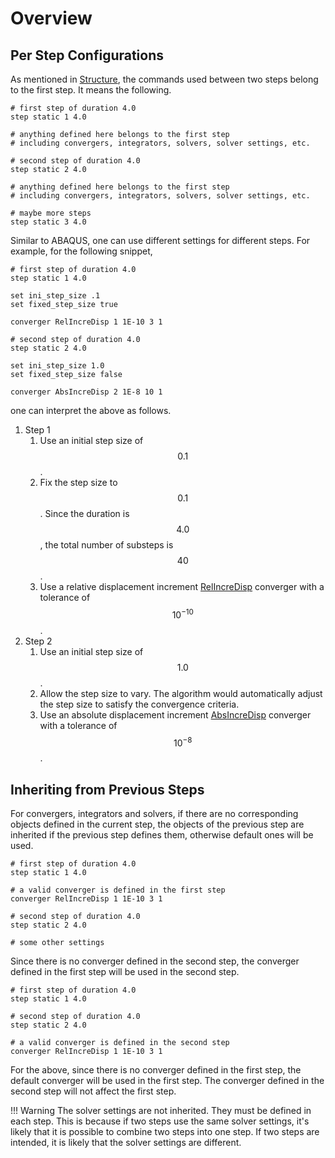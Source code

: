 # Overview

## Per Step Configurations

As mentioned in [Structure](../../Basic/Structure.md), the commands used between two steps belong to the first step.
It means the following.

```text
# first step of duration 4.0
step static 1 4.0

# anything defined here belongs to the first step 
# including convergers, integrators, solvers, solver settings, etc.

# second step of duration 4.0
step static 2 4.0

# anything defined here belongs to the first step 
# including convergers, integrators, solvers, solver settings, etc.

# maybe more steps
step static 3 4.0
```

Similar to ABAQUS, one can use different settings for different steps.
For example, for the following snippet,

```text
# first step of duration 4.0
step static 1 4.0

set ini_step_size .1
set fixed_step_size true

converger RelIncreDisp 1 1E-10 3 1

# second step of duration 4.0
step static 2 4.0

set ini_step_size 1.0
set fixed_step_size false

converger AbsIncreDisp 2 1E-8 10 1
```

one can interpret the above as follows.

1. Step 1
    1. Use an initial step size of $$0.1$$.
    2. Fix the step size to $$0.1$$. Since the duration is $$4.0$$, the total number of substeps is $$40$$.
    3. Use a relative displacement increment [RelIncreDisp](../../Library/Converger/Relative/RelIncreDisp.md) converger
       with a tolerance of $$10^{-10}$$.
2. Step 2
    1. Use an initial step size of $$1.0$$.
    2. Allow the step size to vary. The algorithm would automatically adjust the step size to satisfy the convergence
       criteria.
    3. Use an absolute displacement increment [AbsIncreDisp](../../Library/Converger/Absolute/AbsIncreDisp.md) converger
       with a tolerance of $$10^{-8}$$.

## Inheriting from Previous Steps

For convergers, integrators and solvers, if there are no corresponding objects defined in the current step, the objects
of the previous step are inherited if the previous step defines them, otherwise default ones will be used.

```text
# first step of duration 4.0
step static 1 4.0

# a valid converger is defined in the first step
converger RelIncreDisp 1 1E-10 3 1

# second step of duration 4.0
step static 2 4.0

# some other settings
```

Since there is no converger defined in the second step, the converger defined in the first step will be used in the
second step.

```text
# first step of duration 4.0
step static 1 4.0

# second step of duration 4.0
step static 2 4.0

# a valid converger is defined in the second step
converger RelIncreDisp 1 1E-10 3 1
```

For the above, since there is no converger defined in the first step, the default converger will be used in the first
step. The converger defined in the second step will not affect the first step.

!!! Warning
    The solver settings are not inherited. They must be defined in each step.
    This is because if two steps use the same solver settings, it's likely that it is possible to combine two steps into
    one step. If two steps are intended, it is likely that the solver settings are different.
